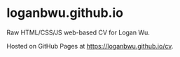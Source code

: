 # loganbwu.github.io

Raw HTML/CSS/JS web-based CV for Logan Wu.

Hosted on GitHub Pages at https://loganbwu.github.io/cv.
